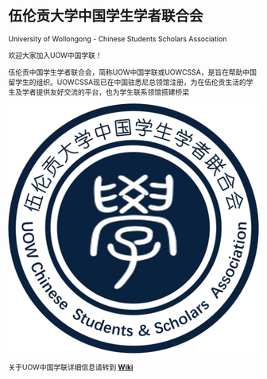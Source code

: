 # 伍伦贡大学中国学生学者联合会
University of Wollongong - Chinese Students Scholars Association

欢迎大家加入UOW中国学联！

伍伦贡中国学生学者联合会，简称UOW中国学联或UOWCSSA，是旨在帮助中国留学生的组织。UOWCSSA现已在中国驻悉尼总领馆注册，为在伍伦贡生活的学生及学者提供友好交流的平台，也为学生联系领馆搭建桥梁

![asd](/Picture.png)

关于UOW中国学联详细信息请转到 **[Wiki](https://github.com/chenkan0617chris/UOW-CSSA/wiki/%E5%AD%A6%E8%81%94%E7%BB%84%E7%BB%87%E6%9E%B6%E6%9E%84)**
